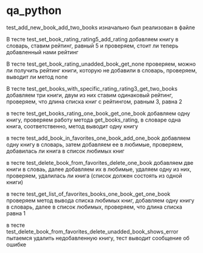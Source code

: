 # qa_python
test_add_new_book_add_two_books изначально был реализован в файле

В тесте test_set_book_rating_rating5_add_rating добавляем книгу в словарь, ставим рейтинг, равный 5 и проверяем,
стоит ли теперь добавленный нами рейтинг

В тесте test_get_book_rating_unadded_book_get_none проверяем, можно ли получить рейтинг книги, которую не 
добавили в словарь, проверяем, выводит ли метод none

В тесте test_get_books_with_specific_rating_rating3_get_two_books добавляем три книги, двум из них ставим одинаковый
рейтинг, проверяем, что длина списка книг с рейтингом, равным 3, равна 2

в тесте test_get_books_rating_one_book_get_one_book добавляем одну книгу, проверяем работу метода get_books_rating,
в словаре одна книга, соответственно, метод выводит одну книгу

в тесте test_add_book_in_favorites_one_book_add_one_book добавляем одну книгу в словарь, затем добавляем ее в 
любимые, проверяем, добавилась ли книга в список любимых книг

в тесте test_delete_book_from_favorites_delete_one_book добавляем две книги в словаь, далее добавляем их в любимые,
удаляем одну из них, проверяем, удалилась ли книга (список должен состоять из одной книги)

в тесте test_get_list_of_favorites_books_one_book_get_one_book проверяем метод вывода списка любимых книг, добавляем
одну книгу в словарь, далее в список любимых, проверяем, что длина списка равна 1

в тесте test_delete_book_from_favorites_delete_unadded_book_shows_error пытаемся удалить недобавленную книгу, тест 
выводит сообщение об ошибке
